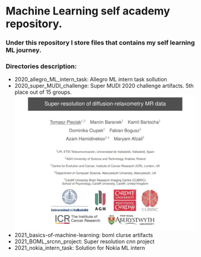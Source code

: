 # Machine Learning self academy repository.
### Under this repository I store files that contains my self learning ML journey.

### Directories description:
- 2020_allegro_ML_intern_task: Allegro ML intern task sollution
- 2020_super_MUDI_challenge: Super MUDI 2020 challenge artifacts. 5th place out of 15 groups. 
![poster](https://github.com/KamilBartocha/machine-learning-self-academy/blob/master/2020_super_MUDI_challenge/MUDI2020_poster_presentation.jpeg)
- 2021_basics-of-machine-learning: boml clurse artifacts
- 2021_BOML_srcnn_project: Super resolution cnn project
- 2021_nokia_intern_task: Solution for Nokia ML intern